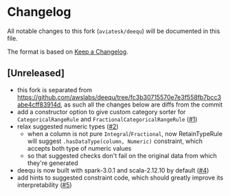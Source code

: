 # Changelog

All notable changes to this fork (`aviatesk/deequ`) will be documented in this file.

The format is based on [Keep a Changelog](https://keepachangelog.com/en/1.0.0/).

## [Unreleased]

- this fork is separated from <https://github.com/awslabs/deequ/tree/fc3b30715570e7e3f558fb7bcc3abe4cff83914d>, as such all the changes below are diffs from the commit
- add a constructor option to give custom category sorter for `CategoricalRangeRule` and `FractionalCategoricalRangeRule` ([#1](https://github.com/aviatesk/deequ/pull/1))
- relax suggested numeric types ([#2](https://github.com/aviatesk/deequ/pull/2))
  - when a column is not pure `Integral`/`Fractional`, now RetainTypeRule will suggest `.hasDataType(column, Numeric)` constraint, which accepts both type of numeric values
  - so that suggested checks don't fail on the original data from which they're generated
- deequ is now built with spark-3.0.1 and scala-2.12.10 by default ([#4](https://github.com/aviatesk/deequ/pull/4))
- add hints to suggested constraint code, which should greatly improve its interpretability ([#5](https://github.com/aviatesk/deequ/pull/5))
